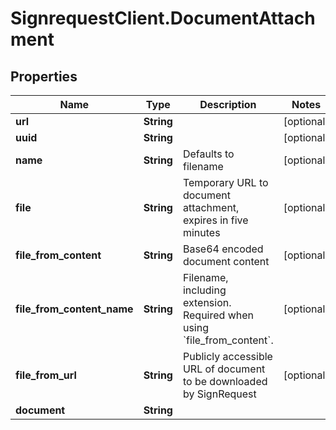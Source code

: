 # SignrequestClient.DocumentAttachment

## Properties
Name | Type | Description | Notes
------------ | ------------- | ------------- | -------------
**url** | **String** |  | [optional] 
**uuid** | **String** |  | [optional] 
**name** | **String** | Defaults to filename | [optional] 
**file** | **String** | Temporary URL to document attachment, expires in five minutes | [optional] 
**file_from_content** | **String** | Base64 encoded document content | [optional] 
**file_from_content_name** | **String** | Filename, including extension. Required when using &#x60;file_from_content&#x60;. | [optional] 
**file_from_url** | **String** | Publicly accessible URL of document to be downloaded by SignRequest | [optional] 
**document** | **String** |  | 


